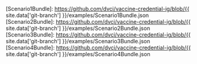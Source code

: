 [RFC 2119]: https://tools.ietf.org/html/rfc2119
[SMART Health Card]: https://smarthealth.cards/
[SMART Health Cards]: https://smarthealth.cards/
[SMART Health Cards Framework]: https://spec.smarthealth.cards/

[SHCCovid19ConditionDM]: StructureDefinition-shc-covid19-condition-dm.html
[SHCCovid19LaboratoryBundleDM]: StructureDefinition-shc-covid19-laboratory-bundle-dm.html
[SHCCovid19LaboratoryBundleAD]: StructureDefinition-shc-covid19-laboratory-bundle-ad.html
[SHCCovid19LaboratoryResultObservationAD]: StructureDefinition-shc-covid19-laboratory-result-observation-ad.html
[SHCCovid19LaboratoryResultObservationDM]: StructureDefinition-shc-covid19-laboratory-result-observation-dm.html
[SHCVaccinationAD]: StructureDefinition-shc-vaccination-ad.html
[SHCVaccinationDM]: StructureDefinition-shc-vaccination-dm.html
[SHCInfectiousDiseaseLaboratoryBundleAD]: StructureDefinition-shc-infectious-disease-laboratory-bundle-ad.html
[SHCInfectiousDiseaseLaboratoryBundleDM]: StructureDefinition-shc-infectious-disease-laboratory-bundle-dm.html
[SHCInfectiousDiseaseLaboratoryResultObservationAD]: StructureDefinition-shc-infectious-disease-laboratory-result-observation-ad.html
[SHCInfectiousDiseaseLaboratoryResultObservationDM]: StructureDefinition-shc-infectious-disease-laboratory-result-observation-dm.html
[SHCPatientGeneralAD]: StructureDefinition-shc-patient-general-ad.html
[SHCPatientGeneralDM]: StructureDefinition-shc-patient-general-dm.html
[SHCPatientUnitedStatesAD]: StructureDefinition-shc-patient-us-ad.html
[SHCPatientUnitedStatesDM]: StructureDefinition-shc-patient-us-dm.html
[SHCVaccinationBundleAD]: StructureDefinition-shc-vaccination-bundle-ad.html
[SHCVaccinationBundleDM]: StructureDefinition-shc-vaccination-bundle-dm.html
[SHCVaccinationReactionObservationAD]: StructureDefinition-shc-vaccination-reaction-observation-ad.html
[SHCVaccinationReactionObservationDM]: StructureDefinition-shc-vaccination-reaction-observation-dm.html
[IdentityAssuranceLevel]: ValueSet-identity-assurance-level.html
[LabResultFindingsSNOMED]: ValueSet-lab-result-findings-snomed.html
[LabResultFindings]: ValueSet-lab-result-findings.html
[QualitativeLabResultFindings]: ValueSet-qualitative-lab-result-findings.html
[QualitativeLabResultsLOINC]: ValueSet-qualitative-lab-results-loinc.html
[VaccineATC]: ValueSet-vaccine-atc.html
[VaccineCVX]: ValueSet-vaccine-cvx.html
[VaccineGTIN]: ValueSet-vaccine-gtin.html
[VaccineICD11]: ValueSet-vaccine-icd-11.html
[VaccineSNOMED]: ValueSet-vaccine-snomed.html

[Scenario1Bundle]: https://github.com/dvci/vaccine-credential-ig/blob/{{ site.data['git-branch'] }}/examples/Scenario1Bundle.json
[Scenario2Bundle]: https://github.com/dvci/vaccine-credential-ig/blob/{{ site.data['git-branch'] }}/examples/Scenario2Bundle.json
[Scenario3Bundle]: https://github.com/dvci/vaccine-credential-ig/blob/{{ site.data['git-branch'] }}/examples/Scenario3Bundle.json
[Scenario4Bundle]: https://github.com/dvci/vaccine-credential-ig/blob/{{ site.data['git-branch'] }}/examples/Scenario4Bundle.json

<!-- Code systems and value sets -->
[CVX]: https://www2a.cdc.gov/vaccines/iis/iisstandards/vaccines.asp?rpt=cvx
[SNOMED-CT]: https://www.snomed.org
[GTIN]: https://www.gs1.org/standards/id-keys/gtin
[MVX]: https://www2a.cdc.gov/vaccines/iis/iisstandards/vaccines.asp?rpt=mvx
[GLN]: https://www.gs1.org/standards/id-keys/gln